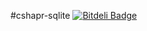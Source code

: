 #cshapr-sqlite [![Bitdeli Badge](https://d2weczhvl823v0.cloudfront.net/CsharpDatabase/csharp-sqlite/trend.png)](https://bitdeli.com/free "Bitdeli Badge")
